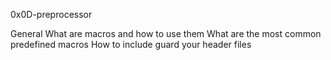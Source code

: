 0x0D-preprocessor

General
What are macros and how to use them
What are the most common predefined macros
How to include guard your header files
